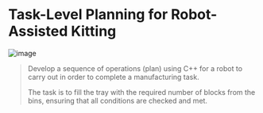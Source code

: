 # Task-Level Planning for Robot-Assisted Kitting
![image](https://github.com/user-attachments/assets/ffd98797-a834-43f3-bebd-44dff1b03e07)


> Develop a sequence of operations (plan) using C++ for a robot to carry out in order to complete a manufacturing task.
>
> The task is to fill the tray with the required number of blocks from the bins, ensuring that all conditions are checked and met.
